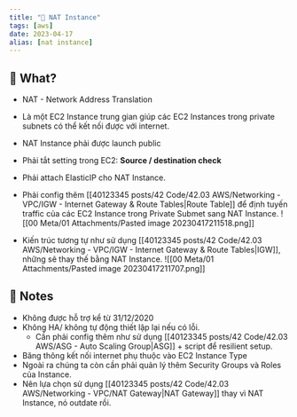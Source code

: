 ```yaml
---
title: "🌱 NAT Instance"
tags: [aws]
date: 2023-04-17
alias: [nat instance]
---
```


## 🌿 What?
- NAT - Network Address Translation
- Là một EC2 Instance trung gian giúp các EC2 Instances trong private subnets có thể kết nối được với internet.
- NAT Instance phải được launch public
- Phải tắt setting trong EC2: **Source / destination check**
- Phải attach ElasticIP cho NAT Instance.
- Phải config thêm [[40123345 posts/42 Code/42.03 AWS/Networking - VPC/IGW - Internet Gateway & Route Tables|Route Table]] để định tuyến traffic của các EC2 Instance trong Private Submet sang NAT Instance.
![[00 Meta/01 Attachments/Pasted image 20230417211518.png]]

- Kiến trúc tương tự như sử dụng [[40123345 posts/42 Code/42.03 AWS/Networking - VPC/IGW - Internet Gateway & Route Tables|IGW]], những sẽ thay thế bằng NAT Instance.
![[00 Meta/01 Attachments/Pasted image 20230417211707.png]]

## 🌿 Notes
- Không được hỗ trợ kể từ 31/12/2020
- Không HA/ không tự động thiết lập lại nếu có lỗi.
	- Cần phải config thêm như sử dụng [[40123345 posts/42 Code/42.03 AWS/ASG - Auto Scaling Group|ASG]] + script để resilient setup.
- Băng thông kết nối internet phụ thuộc vào EC2 Instance Type
- Ngoài ra chúng ta còn cần phải quản lý thêm Security Groups và Roles của Instance.
- Nên lựa chọn sử dụng [[40123345 posts/42 Code/42.03 AWS/Networking - VPC/NAT Gateway|NAT Gateway]] thay vì NAT Instance, nó outdate rồi.
